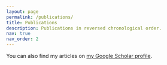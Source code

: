 ```yaml
---
layout: page
permalink: /publications/
title: Publications
description: Publications in reversed chronological order.
nav: true
nav_order: 2
---
```


<!-- _pages/publications.md -->

<div class="wordwrap">You can also find my articles on <a href="{{site.author.googlescholar}}">my Google Scholar profile</a>.</div>

<!-- Bibsearch Feature

{% include bib_search.liquid %}

<div class="publications">

{% bibliography %} -->

</div>
